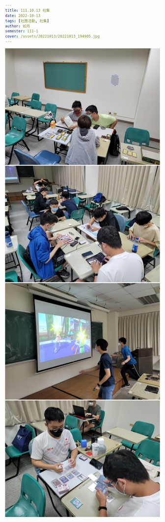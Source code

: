 ```yaml
---
title: 111.10.13 社集
date: 2022-10-13
tags: [社團活動, 社集]
author: 如月
semester: 111-1
cover: /assets/20221013/20221013_194905.jpg
---
```


![20221013_194905.jpg](/assets/20221013/20221013_194905.jpg) ![20221013_194920.jpg](/assets/20221013/20221013_194920.jpg)
![20221013_210442.jpg](/assets/20221013/20221013_210442.jpg) ![20221013_210515.jpg](/assets/20221013/20221013_210515.jpg)
